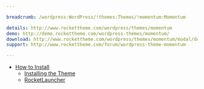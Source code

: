 ```yaml
---

breadcrumb: /wordpress:WordPress/!themes:Themes/!momentum:Momentum

details: http://www.rockettheme.com/wordpress/themes/momentum
demo: http://demo.rockettheme.com/wordpress-themes/momentum/
download: http://www.rockettheme.com/wordpress/themes/momentum/modal/downloads
support: http://www.rockettheme.com/forum/wordpress-theme-momentum

---
```


* [How to Install](../../start/themes.md#how-to-install)
    * [Installing the Theme](../../start/themes.md#installing-the-theme)
    * [RocketLauncher](../../start/rocketlauncher.md)
